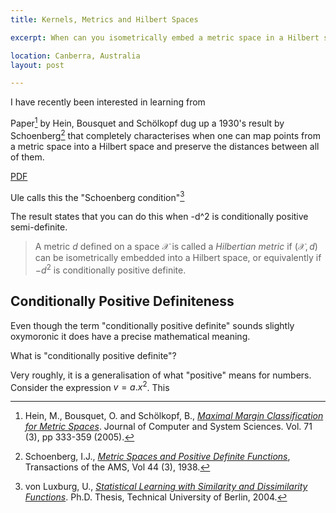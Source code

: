 ```yaml
---
title: Kernels, Metrics and Hilbert Spaces 

excerpt: When can you isometrically embed a metric space in a Hilbert space? A nice result from the 1930s gives a complete characterisation.

location: Canberra, Australia
layout: post

---
```


I have recently been interested in learning from 

Paper[^1] by Hein, Bousquet and Schölkopf dug up a 1930's result by 
Schoenberg[^3] that completely characterises when one can map points from a 
metric space into a Hilbert space and preserve the distances between all of 
them.

[PDF](http://www.kyb.mpg.de/publications/pdfs/pdf2839.pdf)

Ule calls this the "Schoenberg condition"[^2]

The result states that you can do this when -d^2 is conditionally positive 
semi-definite.

> A metric $d$ defined on a space $\mathcal{X}$ is called a _Hilbertian metric_
> if $(\mathcal{X}, d)$ can be isometrically embedded into a Hilbert space,
> or equivalently if $-d^2$ is conditionally positive definite.

Conditionally Positive Definiteness
-----------------------------------
Even though the term "conditionally positive definite" sounds slightly 
oxymoronic it does have a precise mathematical meaning.

What is "conditionally positive definite"?

Very roughly, it is a generalisation of what "positive" means for numbers.
Consider the expression $v = a.x^2$. This 

[^1]: Hein, M., Bousquet, O. and Schölkopf, B., _[Maximal Margin Classification for Metric Spaces](http://www.kyb.mpg.de/publication.html?publ=2839)_. Journal of Computer and System Sciences. Vol. 71 (3), pp 333-359 (2005).

[^2]: von Luxburg, U., _[Statistical Learning with Similarity and Dissimilarity Functions](http://www.kyb.mpg.de/publications/pdfs/pdf2836.pdf)_. Ph.D. Thesis,
Technical University of Berlin, 2004.

[^3]: Schoenberg, I.J., _[Metric Spaces and Positive Definite Functions](http://www.jstor.org/stable/1989894)_, Transactions of the AMS, Vol 44 (3), 1938.